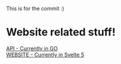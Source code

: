 This is for the commit :)

# Website related stuff!
[API - Currently in GO](https://github.com/YesVRC/Monochrome-Api-Go)
<br/>
[WEBSITE - Currently in Svelte 5](https://github.com/YesVRC/Monochrome-Website-Svelte)
